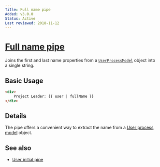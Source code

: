 ```yaml
---
Title: Full name pipe
Added: v3.0.0
Status: Active
Last reviewed: 2018-11-12
---
```


# [Full name pipe](lib/core/src/lib/pipes/full-name.pipe.ts "Defined in full-name.pipe.ts")

Joins the first and last name properties from a [`UserProcessModel`](../../core/models/user-process.model.md) object into a single string.

## Basic Usage

<!-- {% raw %} -->

```HTML
<div>
    Project Leader: {{ user | fullName }}
</div>
```

<!-- {% endraw %} -->

## Details

The pipe offers a convenient way to extract the name from a [User process model](../models/user-process.model.md) object.

## See also

-   [User initial pipe](user-initial.pipe.md)
